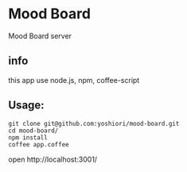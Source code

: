 Mood Board
==========
Mood Board server


info
--------
this app use node.js, npm, coffee-script

Usage:
--------
    git clone git@github.com:yoshiori/mood-board.git
    cd mood-board/
    npm install
    coffee app.coffee    

open http://localhost:3001/